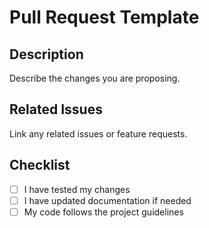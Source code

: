 # Pull Request Template

## Description
Describe the changes you are proposing.

## Related Issues
Link any related issues or feature requests.

## Checklist
- [ ] I have tested my changes
- [ ] I have updated documentation if needed
- [ ] My code follows the project guidelines
